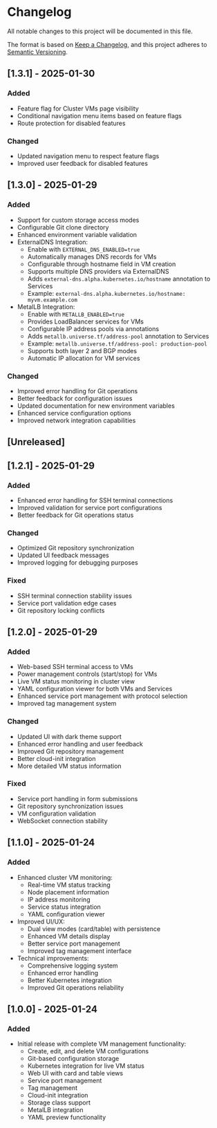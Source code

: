 # Changelog

All notable changes to this project will be documented in this file.

The format is based on [Keep a Changelog](https://keepachangelog.com/en/1.0.0/),
and this project adheres to [Semantic Versioning](https://semver.org/spec/v2.0.0.html).

## [1.3.1] - 2025-01-30

### Added
- Feature flag for Cluster VMs page visibility
- Conditional navigation menu items based on feature flags
- Route protection for disabled features

### Changed
- Updated navigation menu to respect feature flags
- Improved user feedback for disabled features

## [1.3.0] - 2025-01-29

### Added
- Support for custom storage access modes
- Configurable Git clone directory
- Enhanced environment variable validation
- ExternalDNS Integration:
  - Enable with `EXTERNAL_DNS_ENABLED=true`
  - Automatically manages DNS records for VMs
  - Configurable through hostname field in VM creation
  - Supports multiple DNS providers via ExternalDNS
  - Adds `external-dns.alpha.kubernetes.io/hostname` annotation to Services
  - Example: `external-dns.alpha.kubernetes.io/hostname: myvm.example.com`
- MetalLB Integration:
  - Enable with `METALLB_ENABLED=true`
  - Provides LoadBalancer services for VMs
  - Configurable IP address pools via annotations
  - Adds `metallb.universe.tf/address-pool` annotation to Services
  - Example: `metallb.universe.tf/address-pool: production-pool`
  - Supports both layer 2 and BGP modes
  - Automatic IP allocation for VM services

### Changed
- Improved error handling for Git operations
- Better feedback for configuration issues
- Updated documentation for new environment variables
- Enhanced service configuration options
- Improved network integration capabilities

## [Unreleased]

## [1.2.1] - 2025-01-29

### Added
- Enhanced error handling for SSH terminal connections
- Improved validation for service port configurations
- Better feedback for Git operations status

### Changed
- Optimized Git repository synchronization
- Updated UI feedback messages
- Improved logging for debugging purposes

### Fixed
- SSH terminal connection stability issues
- Service port validation edge cases
- Git repository locking conflicts

## [1.2.0] - 2025-01-29

### Added
- Web-based SSH terminal access to VMs
- Power management controls (start/stop) for VMs
- Live VM status monitoring in cluster view
- YAML configuration viewer for both VMs and Services
- Enhanced service port management with protocol selection
- Improved tag management system

### Changed
- Updated UI with dark theme support
- Enhanced error handling and user feedback
- Improved Git repository management
- Better cloud-init integration
- More detailed VM status information

### Fixed
- Service port handling in form submissions
- Git repository synchronization issues
- VM configuration validation
- WebSocket connection stability

## [1.1.0] - 2025-01-24

### Added
- Enhanced cluster VM monitoring:
  - Real-time VM status tracking
  - Node placement information
  - IP address monitoring
  - Service status integration
  - YAML configuration viewer
- Improved UI/UX:
  - Dual view modes (card/table) with persistence
  - Enhanced VM details display
  - Better service port management
  - Improved tag management interface
- Technical improvements:
  - Comprehensive logging system
  - Enhanced error handling
  - Better Kubernetes integration
  - Improved Git operations reliability

## [1.0.0] - 2025-01-24

### Added
- Initial release with complete VM management functionality:
  - Create, edit, and delete VM configurations
  - Git-based configuration storage
  - Kubernetes integration for live VM status
  - Web UI with card and table views
  - Service port management
  - Tag management
  - Cloud-init integration
  - Storage class support
  - MetalLB integration
  - YAML preview functionality
